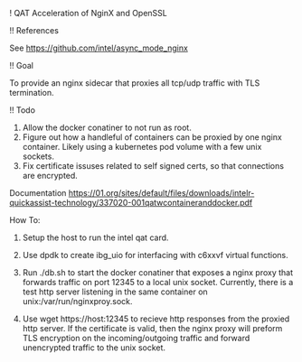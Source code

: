 ! QAT Acceleration of NginX and OpenSSL

!! References

See https://github.com/intel/async_mode_nginx

!! Goal

To provide an nginx sidecar that proxies all tcp/udp traffic with TLS termination.

!! Todo
1. Allow the docker conatiner to not run as root.
2. Figure out how a handleful of containers can be proxied by one nginx container. Likely using a kubernetes pod volume with a few unix sockets.
3. Fix certificate issuses related to self signed certs, so that connections are encrypted.


Documentation
https://01.org/sites/default/files/downloads/intelr-quickassist-technology/337020-001qatwcontaineranddocker.pdf

How To:
1. Setup the host to run the intel qat card.

2. Use dpdk to create ibg_uio for interfacing with c6xxvf virtual functions.

3. Run ./db.sh to start the docker conatiner that exposes a nginx proxy that forwards traffic on port 12345 to a local unix socket. Currently, there is a test http server listening in the same container on unix:/var/run/nginxproy.sock.

4. Use wget https://host:12345 to recieve http responses from the proxied http server. If the certificate is valid, then the nginx proxy will preform TLS encryption on the incoming/outgoing traffic and forward unencrypted traffic to the unix socket.

